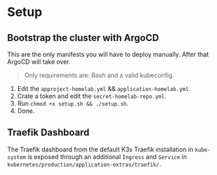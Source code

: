 # Setup #

## Bootstrap the cluster with ArgoCD ##

This are the only manifests you will have to deploy manually. After that ArgoCD will take over.

> Only requirements are: Bash and a valid kubeconfig.

1. Edit the `approject-homelab.yml` && `application-homelab.yml`.
2. Crate a token and edit the `secret-homelab-repo.yml`.
3. Run `chmod +x setup.sh && ./setup.sh`.
4. Done.


## Traefik Dashboard ##

The Traefik dashboard from the default K3s Traefik installation in `kube-system` is exposed through an additional `Ingress` and `Service` in `kubernetes/production/application-extras/traefik/`.
